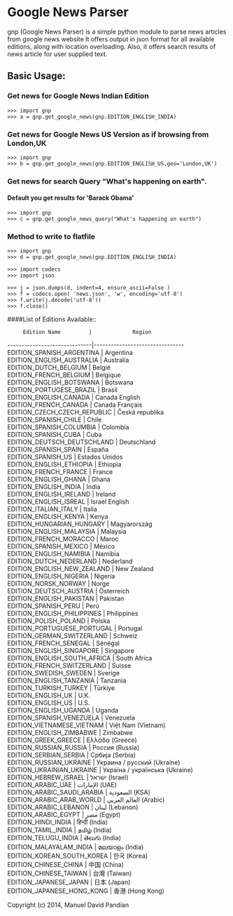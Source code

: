 # Google News Parser

gnp (Google News Parser) is a simple python module to parse news articles from google news website
It offers output in json format for all available editions, along with location overloading.
Also, it offers search results of news article for user supplied text.


## Basic Usage:

### Get news for Google News Indian Edition
    >>> import gnp
    >>> a = gnp.get_google_news(gnp.EDITION_ENGLISH_INDIA)


### Get news for Google News US Version as if browsing from London,UK
    >>> import gnp
    >>> b = gnp.get_google_news(gnp.EDITION_ENGLISH_US,geo='London,UK')

### Get news for search Query "What's happening on earth".
####    Default you get results for 'Barack Obama'

    >>> import gnp
    >>> c = gnp.get_google_news_query("What's happening on earth")

### Method to write to flatfile

    >>> import gnp
    >>> d = gnp.get_google_news(gnp.EDITION_ENGLISH_INDIA)

    >>> import codecs
    >>> import json

    >>> j = json.dumps(d, indent=4, ensure_ascii=False )
    >>> f = codecs.open( 'news.json', 'w', encoding='utf-8')
    >>> f.write(j.decode('utf-8'))
    >>> f.close()

####List of Editions Available::

         Edition Name         |             Region             
------------------------------|--------------------------------
 EDITION_SPANISH_ARGENTINA    | Argentina                      
 EDITION_ENGLISH_AUSTRALIA    | Australia                      
 EDITION_DUTCH_BELGIUM        | België                         
 EDITION_FRENCH_BELGIUM       | Belgique                       
 EDITION_ENGLISH_BOTSWANA     | Botswana                       
 EDITION_PORTUGESE_BRAZIL     | Brasil                         
 EDITION_ENGLISH_CANADA       | Canada English                 
 EDITION_FRENCH_CANADA        | Canada Français                
 EDITION_CZECH_CZECH_REPUBLIC | Česká republika                
 EDITION_SPANISH_CHILE        | Chile                          
 EDITION_SPANISH_COLUMBIA     | Colombia                       
 EDITION_SPANISH_CUBA         | Cuba                           
 EDITION_DEUTSCH_DEUTSCHLAND  | Deutschland                    
 EDITION_SPANISH_SPAIN        | España                         
 EDITION_SPANISH_US           | Estados Unidos                 
 EDITION_ENGLISH_ETHIOPIA     | Ethiopia                       
 EDITION_FRENCH_FRANCE        | France                         
 EDITION_ENGLISH_GHANA        | Ghana                          
 EDITION_ENGLISH_INDIA        | India                          
 EDITION_ENGLISH_IRELAND      | Ireland                        
 EDITION_ENGLISH_ISREAL       | Israel English                 
 EDITION_ITALIAN_ITALY        | Italia                         
 EDITION_ENGLISH_KENYA        | Kenya                          
 EDITION_HUNGARIAN_HUNGARY    | Magyarország                   
 EDITION_ENGLISH_MALAYSIA     | Malaysia                       
 EDITION_FRENCH_MORACCO       | Maroc                          
 EDITION_SPANISH_MEXICO       | México                         
 EDITION_ENGLISH_NAMIBIA      | Namibia                        
 EDITION_DUTCH_NEDERLAND      | Nederland                      
 EDITION_ENGLISH_NEW_ZEALAND  | New Zealand                    
 EDITION_ENGLISH_NIGERIA      | Nigeria                        
 EDITION_NORSK_NORWAY         | Norge                          
 EDITION_DEUTSCH_AUSTRIA      | Österreich                     
 EDITION_ENGLISH_PAKISTAN     | Pakistan                       
 EDITION_SPANISH_PERU         | Perú                           
 EDITION_ENGLISH_PHILIPPINES  | Philippines                    
 EDITION_POLISH_POLAND        | Polska                         
 EDITION_PORTUGUESE_PORTUGAL  | Portugal                       
 EDITION_GERMAN_SWITZERLAND   | Schweiz                        
 EDITION_FRENCH_SENEGAL       | Sénégal                        
 EDITION_ENGLISH_SINGAPORE    | Singapore                      
 EDITION_ENGLISH_SOUTH_AFRICA | South Africa                   
 EDITION_FRENCH_SWITZERLAND   | Suisse                         
 EDITION_SWEDISH_SWEDEN       | Sverige                        
 EDITION_ENGLISH_TANZANIA     | Tanzania                       
 EDITION_TURKISH_TURKEY       | Türkiye                        
 EDITION_ENGLISH_UK           | U.K.                           
 EDITION_ENGLISH_US           | U.S.                          
 EDITION_ENGLISH_UGANDA       | Uganda                       
 EDITION_SPANISH_VENEZUELA    | Venezuela                   
 EDITION_VIETNAMESE_VIETNAM   | Việt Nam (Vietnam)         
 EDITION_ENGLISH_ZIMBABWE     | Zimbabwe                  
 EDITION_GREEK_GREECE         | Ελλάδα (Greece)          
 EDITION_RUSSIAN_RUSSIA       | Россия (Russia)                
 EDITION_SERBIAN_SERBIA       | Србија (Serbia)                
 EDITION_RUSSIAN_UKRAINE      | Украина / русский (Ukraine)    
 EDITION_UKRAINIAN_UKRAINE    | Україна / українська (Ukraine) 
 EDITION_HEBREW_ISRAEL        | ישראל (Israel)                 
 EDITION_ARABIC_UAE           | الإمارات (UAE)                  
 EDITION_ARABIC_SAUDI_ARABIA  | السعودية (KSA)                    
 EDITION_ARABIC_ARAB_WORLD    | العالم العربي (Arabic)             
 EDITION_ARABIC_LEBANON       | لبنان (Lebanon)                  
 EDITION_ARABIC_EGYPT         | مصر (Egypt)                    
 EDITION_HINDI_INDIA          | हिन्दी (India)                 
 EDITION_TAMIL_INDIA          | தமிழ் (India)                    
 EDITION_TELUGU_INDIA         | తెలుగు (India)                   
 EDITION_MALAYALAM_INDIA      | മലയാളം (India)                 
 EDITION_KOREAN_SOUTH_KOREA   | 한국 (Korea)                   
 EDITION_CHINESE_CHINA        | 中国 (China)                    
 EDITION_CHINESE_TAIWAN       | 台灣 (Taiwan)                   
 EDITION_JAPANESE_JAPAN       | 日本 (Japan)                    
 EDITION_JAPANESE_HONG_KONG   | 香港 (Hong Kong)                

Copyright (c) 2014, Manuel David Pandian



